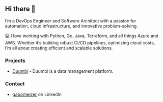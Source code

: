 ## Hi there 👋

I’m a DevOps Engineer and Software Architect with a passion for automation, cloud infrastructure, and innovative problem-solving.

💻 I love working with Python, Go, Java, Terraform, and all things Azure and AWS. Whether it’s building robust CI/CD pipelines, optimizing cloud costs, I’m all about creating efficient and scalable solutions.

### Projects
- [Duumbi](https://github.com/duumbi) - Duumbi is a data management platform.

### Contact
- [gaborheizer](https://www.linkedin.com/in/gaborheizer/) on LinkedIn
